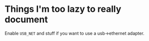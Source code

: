 # Things I'm too lazy to really document


Enable `USB_NET` and stuff if you want to use a usb->ethernet adapter.
